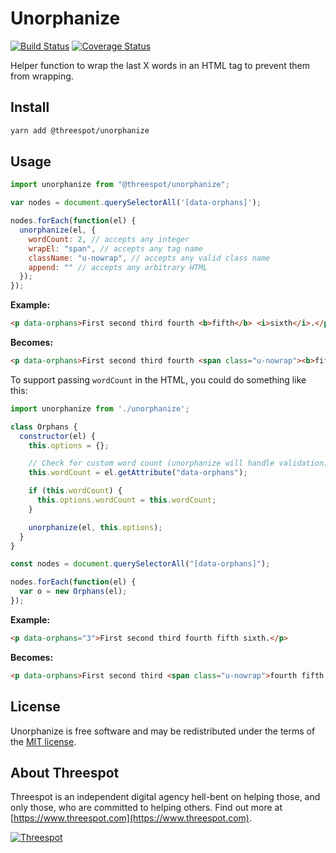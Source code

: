# Unorphanize

[![Build Status](https://travis-ci.org/Threespot/unorphanize.svg?branch=master)](https://travis-ci.org/Threespot/unorphanize) [![Coverage Status](https://coveralls.io/repos/github/Threespot/unorphanize/badge.svg)](https://coveralls.io/github/Threespot/unorphanize)

Helper function to wrap the last X words in an HTML tag to prevent them from wrapping.

## Install

```bash
yarn add @threespot/unorphanize
```

## Usage

```js
import unorphanize from "@threespot/unorphanize";

var nodes = document.querySelectorAll('[data-orphans]');

nodes.forEach(function(el) {
  unorphanize(el, {
    wordCount: 2, // accepts any integer
    wrapEl: "span", // accepts any tag name
    className: "u-nowrap", // accepts any valid class name
    append: "" // accepts any arbitrary HTML
  });
});
```

**Example:**

```html
<p data-orphans>First second third fourth <b>fifth</b> <i>sixth</i>.</p>
```

**Becomes:**

```html
<p data-orphans>First second third fourth <span class="u-nowrap"><b>fifth</b> <i>sixth</i>.</span></p>
```

To support passing `wordCount` in the HTML, you could do something like this:

```js
import unorphanize from './unorphanize';

class Orphans {
  constructor(el) {
    this.options = {};

    // Check for custom word count (unorphanize will handle validation)
    this.wordCount = el.getAttribute("data-orphans");

    if (this.wordCount) {
      this.options.wordCount = this.wordCount;
    }

    unorphanize(el, this.options);
  }
}

const nodes = document.querySelectorAll("[data-orphans]");

nodes.forEach(function(el) {
  var o = new Orphans(el);
});
```
**Example:**

```html
<p data-orphans="3">First second third fourth fifth sixth.</p>
```

**Becomes:**

```html
<p data-orphans>First second third <span class="u-nowrap">fourth fifth sixth.</span></p>
```

## License

Unorphanize is free software and may be redistributed under the terms of the [MIT license](https://github.com/Threespot/frontline-sass/blob/master/LICENSE.md).

## About Threespot

Threespot is an independent digital agency hell-bent on helping those, and only those, who are committed to helping others. Find out more at [https://www.threespot.com](https://www.threespot.com).

[![Threespot](https://avatars3.githubusercontent.com/u/370822?v=3&s=100)](https://www.threespot.com)
